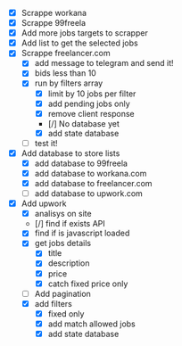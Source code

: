 - [x] Scrappe workana
- [x] Scrappe 99freela
- [x] Add more jobs targets to scrapper
- [x] Add list to get the selected jobs
- [x] Scrappe freelancer.com
    - [x] add message to telegram and send it!
    - [x] bids less than 10
    - [x] run by filters array
        - [x] limit by 10 jobs per filter
        - [x] add pending jobs only
        - [x] remove client response
        - [/] No database yet
        - [x] add state database
    - [ ] test it!

- [x] Add database to store lists
    - [x] add database to 99freela
    - [x] add database to workana.com
    - [x] add database to freelancer.com
    - [ ] add database to upwork.com

- [x] Add upwork
    - [x] analisys on site
    - [/] find if exists API
    - [x] find if is javascript loaded
    - [x] get jobs details
        - [x] title
        - [x] description
        - [x] price
        - [x] catch fixed price only
    - [ ] Add pagination
    - [x] add filters
        - [x] fixed only
        - [x] add match allowed jobs
        - [x] add state database
